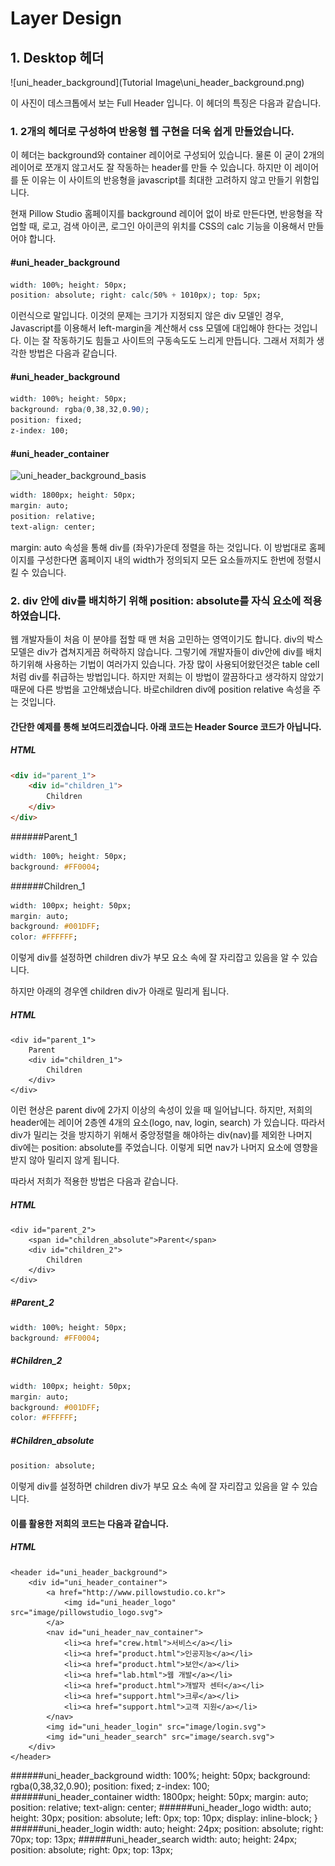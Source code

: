 #  Layer Design

## 1. Desktop 헤더

![uni_header_background](Tutorial Image\uni_header_background.png)

이 사진이 데스크톱에서 보는 Full Header 입니다. 이 헤더의 특징은 다음과 같습니다.

### 1. 2개의 헤더로 구성하여 반응형 웹 구현을 더욱 쉽게 만들었습니다.

이 헤더는 background와 container 레이어로 구성되어 있습니다. 물론 이 굳이 2개의 레이어로 쪼개지 않고서도 잘 작동하는 header를 만들 수 있습니다. 하지만 이 레이어를 둔 이유는 이 사이트의 반응형을 javascript를 최대한 고려하지 않고 만들기 위함입니다.

현재 Pillow Studio 홈페이지를 background 레이어 없이 바로 만든다면, 반응형을 작업할 때, 로고, 검색 아이콘, 로그인 아이콘의 위치를 CSS의 calc 기능을 이용해서 만들어야 합니다. 

#### #uni_header_background 
```css
width: 100%; height: 50px;
position: absolute; right: calc(50% + 1010px); top: 5px;
```
이런식으로 말입니다. 이것의 문제는 크기가 지정되지 않은 div 모델인 경우, Javascript를 이용해서 left-margin을 계산해서 css 모델에 대입해야 한다는 것입니다. 이는 잘 작동하기도 힘들고 사이트의 구동속도도 느리게 만듭니다. 그래서 저희가 생각한 방법은 다음과 같습니다.

#### #uni_header_background 
```css
width: 100%; height: 50px;
background: rgba(0,38,32,0.90);
position: fixed;
z-index: 100;
```
#### #uni_header_container

![uni_header_background_basis](/uni_header_background_basis.png)

```css
width: 1800px; height: 50px;
margin: auto;
position: relative;
text-align: center;
```
margin: auto 속성을 통해 div를 (좌우)가운데 정렬을 하는 것입니다. 이 방법대로 홈페이지를 구성한다면 홈페이지 내의 width가 정의되지 모든 요소들까지도 한번에 정렬시킬 수 있습니다. 



### 2. div 안에 div를 배치하기 위해 position: absolute를 자식 요소에 적용하였습니다.

웹 개발자들이 처음 이 분야를 접할 때 맨 처음 고민하는 영역이기도 합니다. div의 박스 모델은 div가 겹쳐지게끔 허락하지 않습니다. 그렇기에 개발자들이 div안에 div를 배치하기위해 사용하는 기법이 여러가지 있습니다. 가장 많이 사용되어왔던것은 table cell처럼 div를 취급하는 방법입니다. 하지만 저희는 이 방법이 깔끔하다고 생각하지 않았기 때문에 다른 방법을 고안해냈습니다. 바로children div에 position relative 속성을 주는 것입니다.

#### 간단한 예제를 통해 보여드리겠습니다. 아래 코드는 Header Source 코드가 아닙니다.

##### HTML

```html
<div id="parent_1">
	<div id="children_1">
		Children
	</div>
</div>
```
######Parent_1
```css
width: 100%; height: 50px;
background: #FF0004;
```
######Children_1
```css
width: 100px; height: 50px;
margin: auto;
background: #001DFF;
color: #FFFFFF;
```
이렇게 div를 설정하면 children div가 부모 요소 속에 잘 자리잡고 있음을 알 수 있습니다.

하지만 아래의 경우엔 children div가 아래로 밀리게 됩니다.

##### HTML

	<div id="parent_1">
		Parent
		<div id="children_1">
			Children
		</div>
	</div>
이런 현상은 parent div에 2가지 이상의 속성이 있을 때 일어납니다. 하지만, 저희의 header에는 레이어 2층엔 4개의 요소(logo, nav, login, search) 가 있습니다. 따라서 div가 밀리는 것을 방지하기 위해서 중앙정렬을 해야하는 div(nav)를 제외한 나머지 div에는 position: absolute를 주었습니다. 이렇게 되면 nav가 나머지 요소에 영향을 받지 않아 밀리지 않게 됩니다.

따라서 저희가 적용한 방법은 다음과 같습니다.

##### HTML

```
<div id="parent_2">
	<span id="children_absolute">Parent</span>
	<div id="children_2">
		Children
	</div>
</div>
```

##### #Parent_2

```css
width: 100%; height: 50px;
background: #FF0004;
```

##### #Children_2

```css
width: 100px; height: 50px;
margin: auto;
background: #001DFF;
color: #FFFFFF;
```

##### #Children_absolute

```css
position: absolute;
```

이렇게 div를 설정하면 children div가 부모 요소 속에 잘 자리잡고 있음을 알 수 있습니다.

#### 이를 활용한 저희의 코드는 다음과 같습니다.

##### HTML

	<header id="uni_header_background">
		<div id="uni_header_container">
			<a href="http://www.pillowstudio.co.kr">
				<img id="uni_header_logo" src="image/pillowstudio_logo.svg">
			</a>
			<nav id="uni_header_nav_container">
				<li><a href="crew.html">서비스</a></li>
				<li><a href="product.html">인공지능</a></li>
				<li><a href="product.html">보안</a></li>
				<li><a href="lab.html">웹 개발</a></li>
				<li><a href="product.html">개발자 센터</a></li>
				<li><a href="support.html">크루</a></li>
				<li><a href="support.html">고객 지원</a></li>
			</nav>
			<img id="uni_header_login" src="image/login.svg">
			<img id="uni_header_search" src="image/search.svg">
		</div>
	</header>
######uni_header_background
	width: 100%; height: 50px;
	background: rgba(0,38,32,0.90);
	position: fixed;
	z-index: 100;
######uni_header_container
	width: 1800px; height: 50px;
	margin: auto;
	position: relative;
	text-align: center;
######uni_header_logo
		width: auto; height: 30px;
		position: absolute; left: 0px; top: 10px;
		display: inline-block;
	}
######uni_header_login
	width: auto; height: 24px;
	position: absolute; right: 70px; top: 13px;
######uni_header_search
	width: auto; height: 24px;
	position: absolute; right: 0px; top: 13px;
